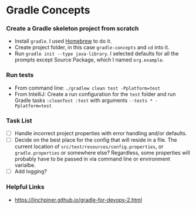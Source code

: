 # Gradle Concepts

### Create a Gradle skeleton project from scratch
- Install `gradle`. I used [Homebrew](https://brew.sh/) to do it.
- Create project folder, in this case `gradle-concepts` and `cd` into it.
- Run `gradle init --type java-library`. I selected defaults for all the prompts except Source Package, which I named `org.example`.

###  Run tests
- From command line: `./gradlew clean test -Pplatform=test`
- From IntelliJ: Create a run configuration for the `test` folder and run Gradle tasks `:cleanTest :test` with arguments `--tests * -Pplatform=test`

### Task List
- [ ] Handle incorrect project properties with error handling and/or defaults.
- [ ] Decide on the best place for the config that will reside in a file. The current location of `src/test/resources/config.properties`, or `gradle.properties` or somewhere else? Regardless, some properties will probably have to be passed in via command line or environment varialbe.
- [ ] Add logging?

### Helpful Links
- https://linchpiner.github.io/gradle-for-devops-2.html
